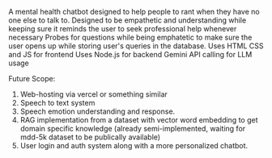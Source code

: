 A mental health chatbot designed to help people to rant when they have no one else to talk to. 
Designed to be empathetic and understanding while keeping sure it reminds the user to seek professional help whenever necessary
Probes for questions while being emphatetic to make sure the user opens up while storing user's queries in the database.
Uses HTML CSS and JS for frontend
Uses Node.js for backend
Gemini API calling for LLM usage

Future Scope:
1. Web-hosting via vercel or something similar
2. Speech to text system
3. Speech emotion understanding and response.
4. RAG implementation from a dataset with vector word embedding to get domain specific knowledge (already semi-implemented, waiting for mdd-5k dataset to be publically available)
5. User login and auth system along with a more personalized chatbot.
